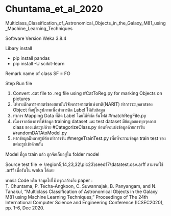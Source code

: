 # Chuntama_et_al_2020
Multiclass_Classification_of_Astronomical_Objects_in_the_Galaxy_M81_using_Machine_Learning_Techniques

Software Version
Weka 3.8.4 

Libary install
- pip install pandas
- pip install -U scikit-learn

Remark name of class SF = FO 

Step Run file 
1. Convert .cat file to .reg file using #CatToReg.py for marking Objects on pictures
2. ให้ทางนักดาราศาสตร์ของสถาบันวิจัยดาราศาสตร์แห่งชาติ(NARIT) ทำการระบุคลาสของ Object ที่อยู่ในรูปภาพเพื่อทำการติด Label ให้กับข้อมูล
3. ทำการ Mapping Data ที่ติด Label โดยใช้พิกัด รันไฟล์ #matchRegFile.py
4. เนื่องจากต้องการให้ข้อมูล training dataset และ test dataset มีข้อมูลของทุกๆคลาส class ของแต่ละรูปด้วย #CategorizeClass.py ก่อนที่จะแบ่งข้อมูลด้วยการรัน #randomDATAtoModel.py
5. หากข้อมูลมีหลายรูปต้องทำการรัน #mergeTrainTest.py เพื่อที่จะรวมข้อมูล train test ของแต่ละรูปเข้าด้วยกัน

Model ที่ถูก train แล้ว ถูกจัดเก็บอยู่ใน folder model

Source test file => \region5,14,23,32\pic23\seed17\datatest.csv.arff สามารถใช้ .arff เพื่อรันใน weka ได้เลย

หากนำ Code หรือ ข้อมูลไปใช้ กรุณาอ้างอิง paper :  
T. Chuntama, P. Techa-Angkoon, C. Suwannajak, B. Panyangam, and
N. Tanakul, “Multiclass Classification of Astronomical Objects in the
Galaxy M81 using Machine Learning Techniques,” Proceedings of
The 24th International Computer Science and Engineering
Conference (ICSEC2020), pp. 1-6, Dec 2020.
